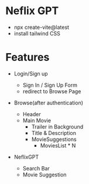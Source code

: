 # Neflix GPT

- npx create-vite@latest
- install tailwind CSS


# Features
- Login/Sign up
  - Sign In / Sign Up Form
  - redirect to Browse Page 
- Browse(after authentication)
  - Header
  - Main Movie
     - Trailer in Background
     - Title & Description
     - MovieSuggestions
       - MoviesList * N

- NeflixGPT
  - Search Bar
  - Movie Suggestion
